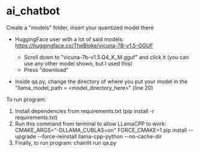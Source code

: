 # ai_chatbot
Create a "models" folder, insert your quantized model there
- HuggingFace user with a lot of said models: https://huggingface.co/TheBloke/vicuna-7B-v1.5-GGUF
    - Scroll down to "vicuna-7b-v1.5.Q4_K_M.gguf" and click it (you can use any other model shown, but I used this)
    - Press "download"

- Inside qa.py, change the directory of where you put your model in the "llama_model_path = <model_directory_here>" (line 20)

To run program:
1. Install dependencies from requirements.txt (pip install -r requirements.txt)
2. Run this command from terminal to allow LLamaCPP to work: CMAKE_ARGS="-DLLAMA_CUBLAS=on" FORCE_CMAKE=1 pip install --upgrade --force-reinstall llama-cpp-python --no-cache-dir
3. Finally, to run program: chainlit run qa.py
